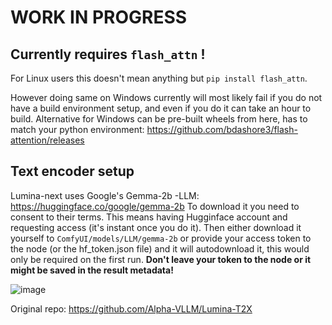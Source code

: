 # WORK IN PROGRESS

## Currently requires `flash_attn` !

For Linux users this doesn't mean anything but `pip install flash_attn`. 

However doing same on Windows currently will most likely fail if you do not have a build environment setup, and even if you do it can take an hour to build.
Alternative for Windows can be pre-built wheels from here, has to match your python environment:
https://github.com/bdashore3/flash-attention/releases

## Text encoder setup

Lumina-next uses Google's Gemma-2b -LLM: https://huggingface.co/google/gemma-2b
To download it you need to consent to their terms. This means having Hugginface account and requesting access (it's instant once you do it).
Then either download it yourself to `ComfyUI/models/LLM/gemma-2b` or provide your access token to the node (or the hf_token.json file) and it will autodownload it, this would only be required on the first run. 
**Don't leave your token to the node or it might be saved in the result metadata!**


![image](https://github.com/kijai/ComfyUI-LuminaWrapper/assets/40791699/d20cb547-cb8f-43d1-96a5-570601d152c4)

Original repo:
https://github.com/Alpha-VLLM/Lumina-T2X
